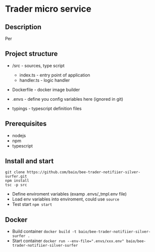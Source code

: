 # Trader micro service

## Description

Per

## Project structure

+ /src - sources, type script  
  + index.ts - entry point of application
  + handler.ts - logic handler
    
+ Dockerfile - docker image builder
+ .envs - define you config variables here (ignored in git)
+ typings - typescript definition files    
  
## Prerequisites

+ nodejs
+ npm
+ typescript

## Install and start

```
git clone https://github.com/baio/bee-trader-notifiier-silver-surfer.git
npm install
tsc -p src
```  

+ Define enviroment variables (examp .envs/_tmpl.env file)
+ Load env variables into enviroment, could use `source`
+ Test start `npm start` 

## Docker 

+ Build container `docker build -t baio/bee-trader-notifiier-silver-surfer .`
+ Start container `docker run --env-file=".envs/xxx.env" baio/bee-trader-notifiier-silver-surfer`

